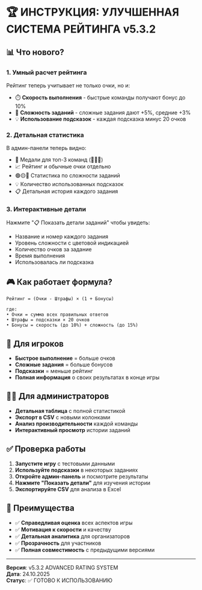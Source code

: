 # 🏆 ИНСТРУКЦИЯ: УЛУЧШЕННАЯ СИСТЕМА РЕЙТИНГА v5.3.2

## 📊 Что нового?

### 1. **Умный расчет рейтинга**
Рейтинг теперь учитывает не только очки, но и:
- ⏱️ **Скорость выполнения** - быстрые команды получают бонус до 10%
- 🎯 **Сложность заданий** - сложные задания дают +5%, средние +3%
- 💡 **Использование подсказок** - каждая подсказка минус 20 очков

### 2. **Детальная статистика**
В админ-панели теперь видно:
- 🏅 Медали для топ-3 команд (🥇🥈🥉)
- 📈 Рейтинг и обычные очки отдельно
- 🟢🟡🔴 Статистика по сложности заданий
- 💡 Количество использованных подсказок
- 📋 Детальная история каждого задания

### 3. **Интерактивные детали**
Нажмите "📋 Показать детали заданий" чтобы увидеть:
- Название и номер каждого задания
- Уровень сложности с цветовой индикацией
- Количество очков за задание
- Время выполнения
- Использовалась ли подсказка

## 🎮 Как работает формула?

```
Рейтинг = (Очки - Штрафы) × (1 + Бонусы)

где:
• Очки = сумма всех правильных ответов
• Штрафы = подсказки × 20 очков
• Бонусы = скорость (до 10%) + сложность (до 15%)
```

## 📱 Для игроков

- **Быстрое выполнение** = больше очков
- **Сложные задания** = больше бонусов  
- **Подсказки** = меньше рейтинг
- **Полная информация** о своих результатах в конце игры

## 👨‍💼 Для администраторов

- **Детальная таблица** с полной статистикой
- **Экспорт в CSV** с новыми колонками
- **Анализ производительности** каждой команды
- **Интерактивный просмотр** истории заданий

## ✅ Проверка работы

1. **Запустите игру** с тестовыми данными
2. **Используйте подсказки** в некоторых заданиях
3. **Откройте админ-панель** и посмотрите результаты
4. **Нажмите "Показать детали"** для изучения истории
5. **Экспортируйте CSV** для анализа в Excel

## 🎯 Преимущества

- ✅ **Справедливая оценка** всех аспектов игры
- ✅ **Мотивация к скорости** и качеству
- ✅ **Детальная аналитика** для организаторов
- ✅ **Прозрачность** для участников
- ✅ **Полная совместимость** с предыдущими версиями

---

**Версия**: v5.3.2 ADVANCED RATING SYSTEM  
**Дата**: 24.10.2025  
**Статус**: ✅ ГОТОВО К ИСПОЛЬЗОВАНИЮ